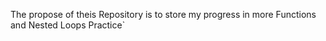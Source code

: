 The propose of theis Repository is to store my progress in more Functions and Nested Loops Practice`
